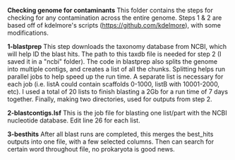 **Checking genome for contaminants**
This folder contains the steps for checking for any contamination across the entire genome. Steps 1 & 2 are based off of kdelmore's scripts (https://github.com/kdelmore), with some modifications.

**1-blastprep** This step downloads the taxonomy database from NCBI, which will help ID the blast hits. The path to this taxdb file is needed for step 2 (I saved it in a "ncbi" folder). The code in blastprep also splits the genome into multiple contigs, and creates a list of all the chunks. Splitting helps run parallel jobs to help speed up the run time. A separate list is necessary for each job (i.e. listA could contain scaffolds 0-1000, listB with 10001-2000, etc). I used a total of 20 lists to finish blasting a 2Gb for a run time of 7 days together.
Finally, making two directories, used for outputs from step 2.

**2-blastcontigs.lsf** This is the job file for blasting one list/part with the NCBI nucleotide database. Edit line 26 for each list.

**3-besthits** After all blast runs are completed, this merges the best_hits outputs into one file, with a few selected columns. Then can search for certain word throughout file, no prokaryota is good news.
